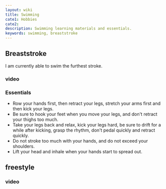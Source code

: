 ```yaml
---
layout: wiki
title: Swimming
cate1: Hobbies
cate2:
description: Swimming learning materials and essentials.
keywords: swimming, breaststroke
---
```


## Breaststroke

I am currently able to swim the furthest stroke.

### video


### Essentials

* Row your hands first, then retract your legs, stretch your arms first and then kick your legs.
* Be sure to hook your feet when you move your legs, and don't retract your thighs too much.
* Take your legs back and relax, kick your legs hard, be sure to drift for a while after kicking, grasp the rhythm, don't pedal quickly and retract quickly.
* Do not stroke too much with your hands, and do not exceed your shoulders.
* Lift your head and inhale when your hands start to spread out.

## freestyle

### video
